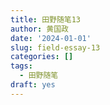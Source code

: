 ```yaml
---
title: 田野随笔13
author: 黄国政
date: '2024-01-01'
slug: field-essay-13
categories: []
tags:
  - 田野随笔
draft: yes
---
```

